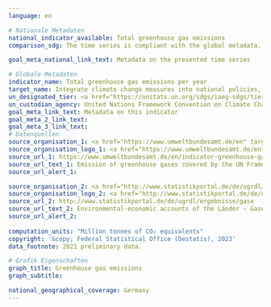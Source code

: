 ```yaml
---
language: en    

# Nationale Metadaten    
national_indicator_available: Total greenhouse gas emissions    
comparison_sdg: The time series is compliant with the global metadata.    

goal_meta_national_link_text: Metadata on the presented time series    

# Globale Metadaten    
indicator_name: Total greenhouse gas emissions per year    
target_name: Integrate climate change measures into national policies, strategies and planning    
un_designated_tier: <a href="https://unstats.un.org/sdgs/iaeg-sdgs/tier-classification/" title="Click here for more information on the UN tier classification."  target="_blank" onclick="return confirm_alert(this);">Tier I</a>    
un_custodian_agency: United Nations Framework Convention on Climate Change (UNFCCC)    
goal_meta_link_text: Metadata on this indicator    
goal_meta_2_link_text:     
goal_meta_3_link_text:         
# Datenquellen
source_organisation_1: <a href="https://www.umweltbundesamt.de/en" target="_blank" onclick="return confirm_alert('');"> German Environment Agency </a>
source_organisation_logo_1: <a href="https://www.umweltbundesamt.de/en" target="_blank" onclick="return confirm_alert('');"><img src="https://g205sdgs.github.io/sdg-indicators/public/OrgImgEn/uba.png" alt="Logo uba" style="height:60px; width:148px"/></a>
source_url_1: https://www.umweltbundesamt.de/en/indicator-greenhouse-gas-emissions#at-a-glance
source_url_text_1: Emission of greenhouse gases covered by the UN Framework Convention on Climate
source_url_alert_1: 

source_organisation_2: <a href="http://www.statistikportal.de/de/ugrdl/der-ak-ugrdl" target="_blank" onclick="return confirm_alert('');"> AK UGRdL </a>
source_organisation_logo_2: <a href="http://www.statistikportal.de/de/ugrdl/der-ak-ugrdl" target="_blank" onclick="return confirm_alert('');"><img src="https://g205sdgs.github.io/sdg-indicators/public/OrgImgEn/akugrdl.png" alt="Logo akugrdl" style="height:60px; width:148px"/></a>
source_url_2: http://www.statistikportal.de/de/ugrdl/ergebnisse/gase
source_url_text_2: Environmental-economic accounts of the Länder – Gases (only available in German)
source_url_alert_2: 
    
computation_units: "Million tonnes of CO₂ equivalents"    
copyright: '&copy; Federal Statistical Office (Destatis), 2023'    
data_footnote: 2021 preliminary data.    

# Grafik Eigenschaften    
graph_title: Greenhouse gas emissions
graph_subtitle:     

national_geographical_coverage: Germany    
---
```


<span></span>